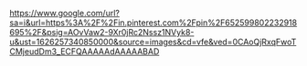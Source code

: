 https://www.google.com/url?sa=i&url=https%3A%2F%2Fin.pinterest.com%2Fpin%2F652599802232918695%2F&psig=AOvVaw2-9Xr0jRc2Nssz1NVyk8-u&ust=1626257340850000&source=images&cd=vfe&ved=0CAoQjRxqFwoTCMjeudDm3_ECFQAAAAAdAAAAABAD

